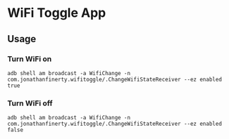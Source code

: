 # WiFi Toggle App

## Usage

### Turn WiFi on
`adb shell am broadcast -a WifiChange -n com.jonathanfinerty.wifitoggle/.ChangeWifiStateReceiver --ez enabled true`

### Turn WiFi off
`adb shell am broadcast -a WifiChange -n com.jonathanfinerty.wifitoggle/.ChangeWifiStateReceiver --ez enabled false`